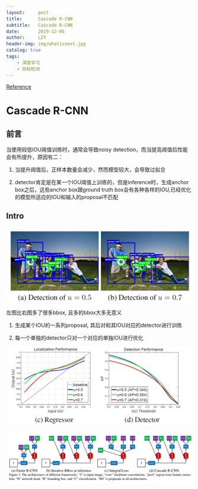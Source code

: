 ```yaml
---
layout:     post
title:      Cascade R-CNN
subtitle:   Cascade R-CNN
date:       2019-12-05
author:     LZY
header-img: img/whatisnext.jpg
catalog: true
tags:
    - 深度学习
    - 目标检测
---
```


[Reference](https://arxiv.org/abs/1712.00726)

# Cascade R-CNN

## 前言

当使用较低IOU阈值训练时，通常会导致noisy detection，而当提高阈值后性能会有所提升，原因有二：

1. 当提升阈值后，正样本数量会减少，然而模型较大，会导致过拟合

2. detector肯定是在某一个IOU阈值上训练的，但是inference时，生成anchor box之后，这些anchor box跟ground truth box会有各种各样的IOU,已经优化的模型所适应的IOU和输入的proposal不匹配


## Intro

![](/img/compareiou.JPG)

左图比右图多了很多bbox, 且多的bbox大多无意义

1. 生成某个IOU的一系列proposal, 其后对和其IOU对应的detector进行训练

2. 每一个单独的detector只对一个对应的单独IOU进行优化

![](/img/iounumscp.JPG)


![](/img/20191221396569.png)